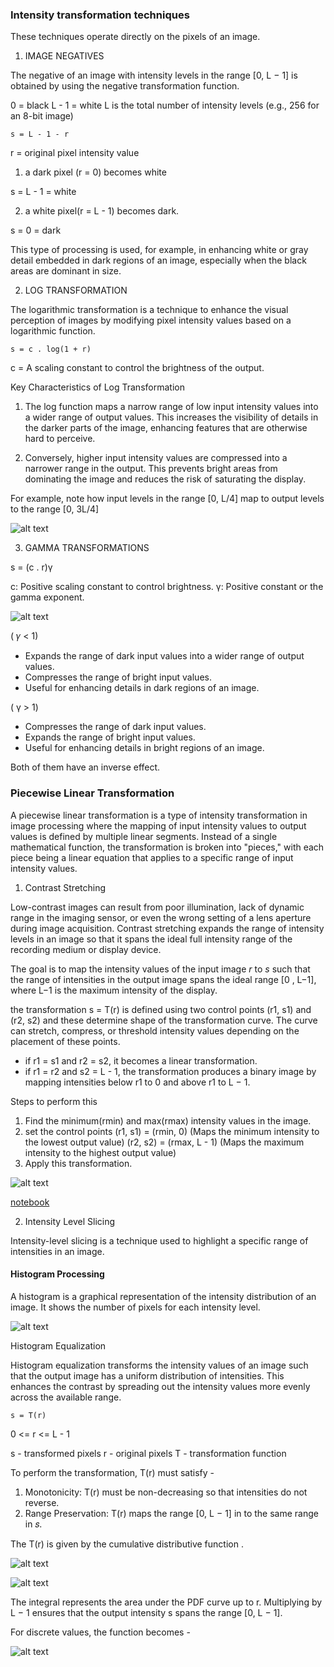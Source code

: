 ### Intensity transformation techniques

These techniques operate directly on the pixels of an image.

1. IMAGE NEGATIVES 

The negative of an image with intensity levels in the range [0, L − 1]  is obtained by using the negative transformation function.

0 = black
L - 1 = white
L is the total number of intensity levels (e.g., 256 for an 8-bit image)

```
s = L - 1 - r
```

r = original pixel intensity value

1. a dark pixel (r = 0) becomes white 

s = L - 1
  = white

2. a white pixel(r = L - 1) becomes dark.

s = 0
  = dark

This type of processing is used, for example, in enhancing white or gray detail embedded in dark regions of an image, especially when the black areas are dominant in size.


2. LOG TRANSFORMATION

The logarithmic transformation is a technique to enhance the visual perception of images by modifying pixel intensity values based on a logarithmic function.

```
s = c . log(1 + r)
```

c = A scaling constant to control the brightness of the output.

Key Characteristics of Log Transformation

1. The log function maps a narrow range of low input intensity values into a wider range of output values. This increases the visibility of details in the darker parts of the image, enhancing features that are otherwise hard to perceive.

2. Conversely, higher input intensity values are compressed into a narrower range in the output. This prevents bright areas from dominating the image and reduces the risk of saturating the display.

For example, note how input levels in the range [0, L/4] map to output levels to the range [0, 3L/4]

![alt text](image.png)

3. GAMMA TRANSFORMATIONS

s = (c . r)γ

c: Positive scaling constant to control brightness.
γ: Positive constant or the gamma exponent.

![alt text](image-1.png)

( 𝛾 < 1)
- Expands the range of dark input values into a wider range of output values.
- Compresses the range of bright input values.
- Useful for enhancing details in dark regions of an image.


( γ > 1)
- Compresses the range of dark input values.
- Expands the range of bright input values.
- Useful for enhancing details in bright regions of an image.

Both of them have an inverse effect.


### Piecewise Linear Transformation

A piecewise linear transformation is a type of intensity transformation in image processing where the mapping of input intensity values to output values is defined by multiple linear segments. Instead of a single mathematical function, the transformation is broken into "pieces," with each piece being a linear equation that applies to a specific range of input intensity values.


1. Contrast Stretching

Low-contrast images can result from poor illumination, lack of dynamic range in the imaging sensor, or even the wrong setting of a lens aperture during image acquisition. Contrast stretching expands the range of intensity levels in an image so that it spans the ideal full intensity range of the recording medium or display device.

The goal is to map the intensity values of the input image *r* to *s* such that the range of intensities in the output image spans the ideal range [0 , L−1], where 
L−1 is the maximum intensity of the display.

the transformation s = T(r) is defined using two control points (r1, s1) and (r2, s2) and these determine shape of the transformation curve.  The curve can stretch, compress, or threshold intensity values depending on the placement of these points.

- if r1 = s1 and r2 = s2, it becomes a linear transformation.
- if r1 = r2 and s2 = L - 1, the transformation produces a binary image by mapping intensities below r1 to 0 and above r1 to L − 1.

Steps to perform this
1. Find the minimum(rmin) and max(rmax) intensity values in the image.
2. set the control points
(r1, s1) = (rmin, 0) (Maps the minimum intensity to the lowest output value)
(r2, s2) = (rmax, L - 1) (Maps the maximum intensity to the highest output value)
3. Apply this transformation.

![alt text](image-2.png)

[notebook](../algorithms/03-contrastive-strecthing.ipynb)


2. Intensity Level Slicing

Intensity-level slicing is a technique used to highlight a specific range of intensities in an image.

#### Histogram Processing 

A histogram is a graphical representation of the intensity distribution of an image. It shows the number of pixels for each intensity level.

![alt text](image-3.png)

Histogram Equalization

Histogram equalization transforms the intensity values of an image such that the output image has a uniform distribution of intensities. This enhances the contrast by spreading out the intensity values more evenly across the available range.

```
s = T(r)
```
0 <= r <= L - 1

s - transformed pixels
r - original pixels
T - transformation function

To perform the transformation, T(r) must satisfy -
1. Monotonicity: T(r) must be non-decreasing so that intensities do not reverse.
2. Range Preservation: T(r) maps the range [0, L − 1] in to the same range in 𝑠.

The T(r) is given by the cumulative distributive function .

![alt text](image-4.png)

![alt text](image-5.png)

The integral represents the area under the PDF curve up to r. Multiplying by L − 1 ensures that the output intensity s spans the range [0, L − 1].


For discrete values, the function becomes -

![alt text](image-6.png)

